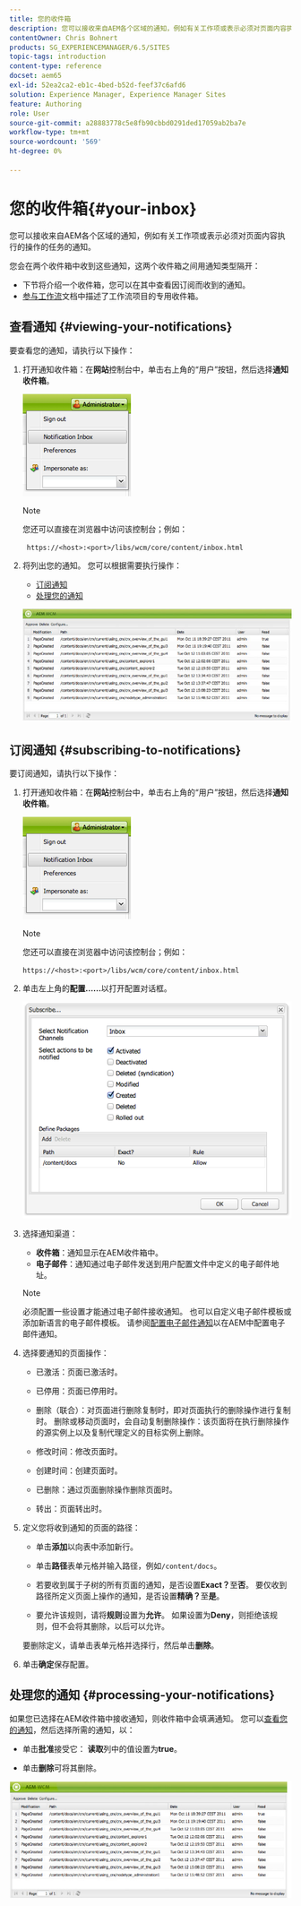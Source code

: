```yaml
---
title: 您的收件箱
description: 您可以接收来自AEM各个区域的通知，例如有关工作项或表示必须对页面内容执行的操作的任务的通知。
contentOwner: Chris Bohnert
products: SG_EXPERIENCEMANAGER/6.5/SITES
topic-tags: introduction
content-type: reference
docset: aem65
exl-id: 52ea2ca2-eb1c-4bed-b52d-feef37c6afd6
solution: Experience Manager, Experience Manager Sites
feature: Authoring
role: User
source-git-commit: a28883778c5e8fb90cbbd0291ded17059ab2ba7e
workflow-type: tm+mt
source-wordcount: '569'
ht-degree: 0%

---
```


# 您的收件箱{#your-inbox}

您可以接收来自AEM各个区域的通知，例如有关工作项或表示必须对页面内容执行的操作的任务的通知。

您会在两个收件箱中收到这些通知，这两个收件箱之间用通知类型隔开：

* 下节将介绍一个收件箱，您可以在其中查看因订阅而收到的通知。
* [参与工作流](/help/sites-classic-ui-authoring/classic-workflows-participating.md)文档中描述了工作流项目的专用收件箱。

## 查看通知 {#viewing-your-notifications}

要查看您的通知，请执行以下操作：

1. 打开通知收件箱：在&#x200B;**网站**&#x200B;控制台中，单击右上角的“用户”按钮，然后选择&#x200B;**通知收件箱**。

   ![screen_shot_2012-02-08at105226am](assets/screen_shot_2012-02-08at105226am.png)

   >[!NOTE]
   >
   >您还可以直接在浏览器中访问该控制台；例如：
   >
   >
   >` https://<host>:<port>/libs/wcm/core/content/inbox.html`

1. 将列出您的通知。 您可以根据需要执行操作：

   * [订阅通知](#subscribing-to-notifications)
   * [处理您的通知](#processing-your-notifications)

   ![chlimage_1-4](assets/chlimage_1-4.jpeg)

## 订阅通知 {#subscribing-to-notifications}

要订阅通知，请执行以下操作：

1. 打开通知收件箱：在&#x200B;**网站**&#x200B;控制台中，单击右上角的“用户”按钮，然后选择&#x200B;**通知收件箱**。

   ![screen_shot_2012-02-08at105226am-1](assets/screen_shot_2012-02-08at105226am-1.png)

   >[!NOTE]
   >
   >您还可以直接在浏览器中访问该控制台；例如：
   >
   >
   >`https://<host>:<port>/libs/wcm/core/content/inbox.html`

1. 单击左上角的&#x200B;**配置……**&#x200B;以打开配置对话框。

   ![screen_shot_2012-02-08at111056am](assets/screen_shot_2012-02-08at111056am.png)

1. 选择通知渠道：

   * **收件箱**：通知显示在AEM收件箱中。
   * **电子邮件**：通知通过电子邮件发送到用户配置文件中定义的电子邮件地址。

   >[!NOTE]
   >
   >必须配置一些设置才能通过电子邮件接收通知。 也可以自定义电子邮件模板或添加新语言的电子邮件模板。 请参阅[配置电子邮件通知](/help/sites-administering/notification.md#configuringemailnotification)以在AEM中配置电子邮件通知。

1. 选择要通知的页面操作：

   * 已激活：页面已激活时。
   * 已停用：页面已停用时。
   * 删除（联合）：对页面进行删除复制时，即对页面执行的删除操作进行复制时。
删除或移动页面时，会自动复制删除操作：该页面将在执行删除操作的源实例上以及复制代理定义的目标实例上删除。

   * 修改时间：修改页面时。
   * 创建时间：创建页面时。
   * 已删除：通过页面删除操作删除页面时。
   * 转出：页面转出时。

1. 定义您将收到通知的页面的路径：

   * 单击&#x200B;**添加**&#x200B;以向表中添加新行。
   * 单击&#x200B;**路径**&#x200B;表单元格并输入路径，例如`/content/docs`。

   * 若要收到属于子树的所有页面的通知，是否设置&#x200B;**Exact？**&#x200B;至&#x200B;**否**。
要仅收到路径所定义页面上操作的通知，是否设置&#x200B;**精确？**&#x200B;至&#x200B;**是**。

   * 要允许该规则，请将&#x200B;**规则**&#x200B;设置为&#x200B;**允许**。 如果设置为&#x200B;**Deny**，则拒绝该规则，但不会将其删除，以后可以允许。

   要删除定义，请单击表单元格并选择行，然后单击&#x200B;**删除**。

1. 单击&#x200B;**确定**&#x200B;保存配置。

## 处理您的通知 {#processing-your-notifications}

如果您已选择在AEM收件箱中接收通知，则收件箱中会填满通知。 您可以[查看您的通知](#viewing-your-notifications)，然后选择所需的通知，以：

* 单击&#x200B;**批准**&#x200B;接受它： **读取**&#x200B;列中的值设置为&#x200B;**true**。

* 单击&#x200B;**删除**&#x200B;可将其删除。

![chlimage_1-5](assets/chlimage_1-5.jpeg)
